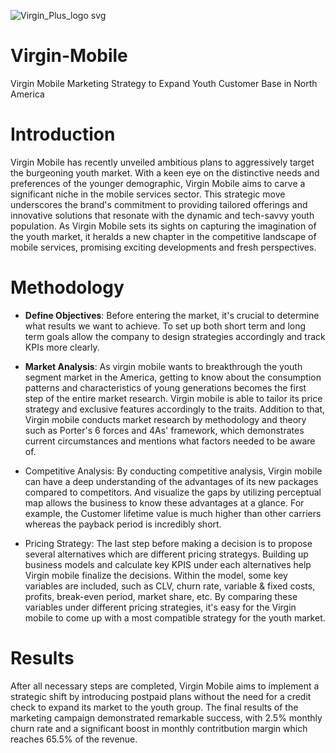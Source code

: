 ![Virgin_Plus_logo svg](https://github.com/Yijin-Fu/Virgin-Mobile/assets/73370048/f8ea3069-3c35-4953-bf60-577fed180660) 
# Virgin-Mobile

Virgin Mobile Marketing Strategy to Expand Youth Customer Base in North America

# Introduction 
Virgin Mobile has recently unveiled ambitious plans to aggressively target the burgeoning youth market. With a keen eye on the distinctive needs and preferences of the younger demographic, Virgin Mobile aims to carve a significant niche in the mobile services sector. This strategic move underscores the brand's commitment to providing tailored offerings and innovative solutions that resonate with the dynamic and tech-savvy youth population. As Virgin Mobile sets its sights on capturing the imagination of the youth market, it heralds a new chapter in the competitive landscape of mobile services, promising exciting developments and fresh perspectives.

# Methodology 
- <strong>Define Objectives</strong>: Before entering the market, it's crucial to determine what results we want to achieve. To set up both short term and long term goals allow the company to design strategies accordingly and track KPIs more clearly.

- <strong>Market Analysis</strong>: As virgin mobile wants to breakthrough the youth segment market in the America, getting to know about the consumption patterns and characteristics of young generations becomes the first step of the entire market research. Virgin mobile is able to tailor its price strategy and exclusive features accordingly to the traits. Addition to that, Virgin mobile conducts market research by methodology and theory such as Porter's 6 forces and 4As' framework, which demonstrates current circumstances and mentions what factors needed to be aware of.

- Competitive Analysis: By conducting competitive analysis, Virgin mobile can have a deep understanding of the advantages of its new packages compared to competitors. And visualize the gaps by utilizing perceptual map allows the business to know these advantages at a glance. For example, the Customer lifetime value is much higher than other carriers whereas the payback period is incredibly short.

- Pricing Strategy: The last step before making a decision is to propose several alternatives which are different pricing strategys. Building up business models and calculate key KPIS under each alternatives help Virgin mobile finalize the decisions. Within the model, some key variables are included, such as CLV, churn rate, variable & fixed costs, profits, break-even period, market share, etc. By comparing these variables under different pricing strategies, it's easy for the Virgin mobile to come up with a most compatible strategy for the youth market.

# Results
After all necessary steps are completed, Virgin Mobile aims to implement a strategic shift by introducing postpaid plans without the need for a credit check to expand its market to the youth group. The final results of the marketing campaign demonstrated remarkable success, with 2.5% monthly churn rate and a significant boost in monthly contritbution margin which reaches 65.5% of the revenue.

